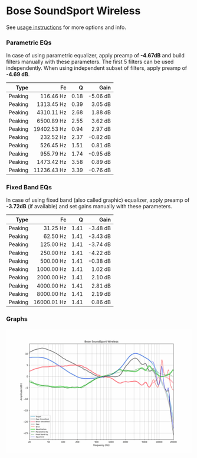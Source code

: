 # Bose SoundSport Wireless
See [usage instructions](https://github.com/jaakkopasanen/AutoEq#usage) for more options and info.

### Parametric EQs
In case of using parametric equalizer, apply preamp of **-4.67dB** and build filters manually
with these parameters. The first 5 filters can be used independently.
When using independent subset of filters, apply preamp of **-4.69 dB**.

| Type    | Fc          |    Q | Gain     |
|--------:|------------:|-----:|---------:|
| Peaking | 116.46 Hz   | 0.18 | -5.06 dB |
| Peaking | 1313.45 Hz  | 0.39 | 3.05 dB  |
| Peaking | 4310.11 Hz  | 2.68 | 1.88 dB  |
| Peaking | 6500.89 Hz  | 2.55 | 3.62 dB  |
| Peaking | 19402.53 Hz | 0.94 | 2.97 dB  |
| Peaking | 232.52 Hz   | 2.37 | -0.82 dB |
| Peaking | 526.45 Hz   | 1.51 | 0.81 dB  |
| Peaking | 955.79 Hz   | 1.74 | -0.95 dB |
| Peaking | 1473.42 Hz  | 3.58 | 0.89 dB  |
| Peaking | 11236.43 Hz | 3.39 | -0.76 dB |

### Fixed Band EQs
In case of using fixed band (also called graphic) equalizer, apply preamp of **-3.72dB**
(if available) and set gains manually with these parameters.

| Type    | Fc          |    Q | Gain     |
|--------:|------------:|-----:|---------:|
| Peaking | 31.25 Hz    | 1.41 | -3.48 dB |
| Peaking | 62.50 Hz    | 1.41 | -3.43 dB |
| Peaking | 125.00 Hz   | 1.41 | -3.74 dB |
| Peaking | 250.00 Hz   | 1.41 | -4.22 dB |
| Peaking | 500.00 Hz   | 1.41 | -0.38 dB |
| Peaking | 1000.00 Hz  | 1.41 | 1.02 dB  |
| Peaking | 2000.00 Hz  | 1.41 | 2.10 dB  |
| Peaking | 4000.00 Hz  | 1.41 | 2.81 dB  |
| Peaking | 8000.00 Hz  | 1.41 | 2.19 dB  |
| Peaking | 16000.01 Hz | 1.41 | 0.86 dB  |

### Graphs
![](./Bose%20SoundSport%20Wireless.png)
